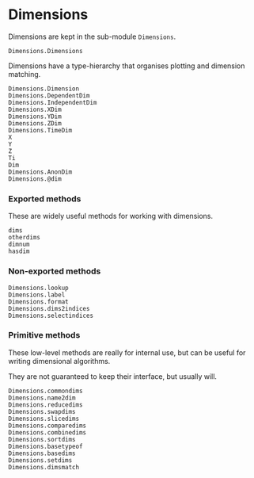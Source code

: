 
# Dimensions

Dimensions are kept in the sub-module `Dimensions`.

```@docs
Dimensions.Dimensions
```

Dimensions have a type-hierarchy that organises plotting and
dimension matching.

```@docs
Dimensions.Dimension
Dimensions.DependentDim
Dimensions.IndependentDim
Dimensions.XDim
Dimensions.YDim
Dimensions.ZDim
Dimensions.TimeDim
X
Y
Z
Ti
Dim
Dimensions.AnonDim
Dimensions.@dim
```

### Exported methods

These are widely useful methods for working with dimensions.

```@docs; canonical=false
dims
otherdims
dimnum
hasdim
```

### Non-exported methods

```@docs
Dimensions.lookup
Dimensions.label
Dimensions.format
Dimensions.dims2indices
Dimensions.selectindices
```

### Primitive methods

These low-level methods are really for internal use, but 
can be useful for writing dimensional algorithms.

They are not guaranteed to keep their interface, but usually will.

```@docs
Dimensions.commondims
Dimensions.name2dim
Dimensions.reducedims
Dimensions.swapdims
Dimensions.slicedims
Dimensions.comparedims
Dimensions.combinedims
Dimensions.sortdims
Dimensions.basetypeof
Dimensions.basedims
Dimensions.setdims
Dimensions.dimsmatch
```

